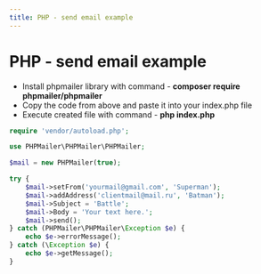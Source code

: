 ```yaml
---
title: PHP - send email example
---
```


<h1 class="header">PHP - send email example</h1>

<ul>
    <li>
        Install phpmailer library with command - <b>composer require phpmailer/phpmailer</b>
    </li>
    <li>
        Copy the code from above and paste it into your index.php file
    </li>
    <li>
        Execute created file with command - <b>php index.php</b>
    </li>
</ul>

```php
require 'vendor/autoload.php';

use PHPMailer\PHPMailer\PHPMailer;

$mail = new PHPMailer(true);

try {
    $mail->setFrom('yourmail@gmail.com', 'Superman');
    $mail->addAddress('clientmail@mail.ru', 'Batman');
    $mail->Subject = 'Battle';
    $mail->Body = 'Your text here.';
    $mail->send();
} catch (PHPMailer\PHPMailer\Exception $e) {
    echo $e->errorMessage();
} catch (\Exception $e) {
    echo $e->getMessage();
}
```